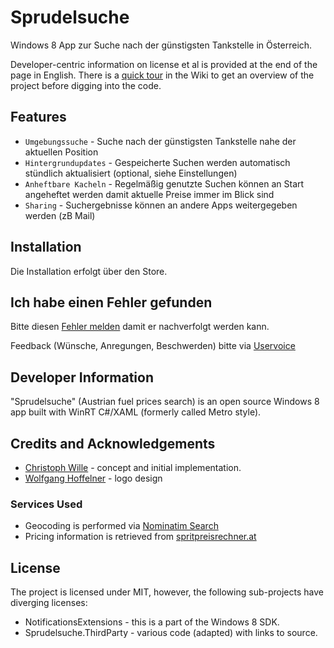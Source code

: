 # Sprudelsuche
Windows 8 App zur Suche nach der günstigsten Tankstelle in Österreich.  
  
Developer-centric information on license et al is provided at the end of the page in English. There is a [quick tour](https://github.com/christophwille/Sprudelsuche/wiki/Developer-Quick-Tour)
in the Wiki to get an overview of the project before digging into the code.

## Features

* `Umgebungssuche` - Suche nach der günstigsten Tankstelle nahe der aktuellen Position
* `Hintergrundupdates` - Gespeicherte Suchen werden automatisch stündlich aktualisiert (optional, siehe Einstellungen)
* `Anheftbare Kacheln` - Regelmäßig genutzte Suchen können an Start angeheftet werden damit aktuelle Preise immer im Blick sind
* `Sharing` - Suchergebnisse können an andere Apps weitergegeben werden (zB Mail)

## Installation
Die Installation erfolgt über den Store.

## Ich habe einen Fehler gefunden
Bitte diesen [Fehler melden](https://github.com/christophwille/Sprudelsuche/issues/new) damit er nachverfolgt werden kann.
  
Feedback (Wünsche, Anregungen, Beschwerden) bitte via [Uservoice](https://sprudelsuche.uservoice.com/)

## Developer Information

"Sprudelsuche" (Austrian fuel prices search) is an open source Windows 8 app built with WinRT C#/XAML (formerly called Metro style).

## Credits and Acknowledgements
* [Christoph Wille](mailto:christoph.wille@gmail.com) - concept and initial implementation.
* [Wolfgang Hoffelner](http://www.wo-ho.at/) - logo design

### Services Used
* Geocoding is performed via [Nominatim Search](http://open.mapquestapi.com/nominatim/)
* Pricing information is retrieved from [spritpreisrechner.at](http://www.spritpreisrechner.at/)

## License
The project is licensed under MIT, however, the following sub-projects have diverging licenses:

* NotificationsExtensions - this is a part of the Windows 8 SDK.
* Sprudelsuche.ThirdParty - various code (adapted) with links to source.
